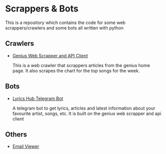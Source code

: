 
# Scrappers & Bots
This is a repository which contains the code for some web scrappers/crawlers 
and some bots all written with python

## Crawlers
- [Genius Web Scrapper and API Client](lyrically/crawler)

  This is a web crawler that scrappers articles from the genius home page. It also
scrapes the chart for the top songs for the week.

## Bots
- [Lyrics Hub Telegram Bot](lyrically/bot)

  A telegram bot to get lyrics, articles and latest information about your favourite artist, songs, etc.
  It is built on the genius web scrapper and api client

## Others
- [Email Viewer](dcp/README.md)
